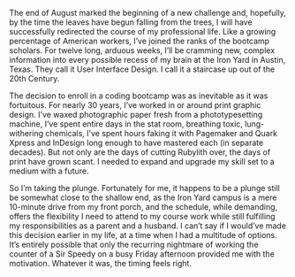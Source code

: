 The end of August marked the beginning of a new challenge and, hopefully, by the time the leaves have begun falling from the trees, I will have successfully redirected the course of my professional life. Like a growing percentage of American workers, I’ve joined the ranks of the bootcamp scholars. For twelve long, arduous weeks, I’ll be cramming new, complex information into every possible recess of my brain at the Iron Yard in Austin, Texas. They call it User Interface Design. I call it a staircase up out of the 20th Century.

The decision to enroll in a coding bootcamp was as inevitable as it was fortuitous. For nearly 30 years, I’ve worked in or around print graphic design. I’ve waxed photographic paper fresh from a phototypesetting machine, I’ve spent entire days in the stat room, breathing toxic, lung-withering chemicals, I’ve spent hours faking it with Pagemaker and Quark Xpress and InDesign long enough to have mastered each (in separate decades). But not only are the days of cutting Rubylith over, the days of print have grown scant. I needed to expand and upgrade my skill set to a medium with a future.

So I’m taking the plunge. Fortunately for me, it happens to be a plunge still be somewhat close to the shallow end, as the Iron Yard campus is a mere 10-minute drive from my front porch, and the schedule, while demanding, offers the flexibility I need to attend to my course work while still fulfilling my responsibilities as a parent and a husband. I can’t say if I would’ve made this decision earlier in my life, at a time when I had a multitude of options. It’s entirely possible that only the recurring nightmare of working the counter of a Sir Speedy on a busy Friday afternoon provided me with the motivation. Whatever it was, the timing feels right.